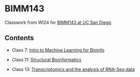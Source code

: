 # BIMM143
Classwork from WI24 for [BIMM143 at UC San Diego](https://yeringo26.github.io/BIMM143/) 

## Contents 
- Class 7: [Intro to Machine Learning for Bioinfo](https://github.com/yeringo26/BIMM143/blob/main/class07lab/class07lab.qmd)


- Class 11: [Structural Bioinformatics]()

- Class 13: [Transcriptomics and the analysis of RNA-Seq data]()
